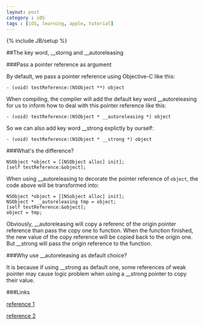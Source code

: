 ```yaml
---
layout: post
category : iOS
tags : [iOS, learning, apple, tutorial]
---
```

{% include JB/setup %}

##The key word, \_\_storng and \_\_autoreleasing


###Pass a pointer reference as argument


By default, we pass a pointer reference using Objective-C like this:


    - (void) testReference:(NSObject **) object


When compiling, the compiler will add the default key word \_\_autoreleasing for us to inform how to deal with this pointer reference like this:


    - (void) testReference:(NSObject * __autoreleasing *) object


So we can also add key word \_\_strong explictly by ourself:


    - (void) testReference:(NSObject * __strong *) object


###What's the difference?


    NSObject *object = [[NSObject alloc] init];
    [self testReference:&object];


When using \_\_autoreleasing to decorate the pointer reference of `object`, the code above will be transformed into:


    NSObject *object = [[NSobject alloc] init];
    NSObject * __autoreleasing tmp = object;
    [self testReference:&object];
    object = tmp;


Obviously, \_\_autoreleasing will copy a referenc of the origin pointer reference than pass the copy one to function. When the function finished, the new value of the copy reference will be copied back to the origin one.
But \_\_strong will pass the origin reference to the function.

###Why use \_\_autoreleasing as default choice?


It is because if using \_\_strong as default one, some references of weak pointer may cause logic problem when using a \_\_strong pointer to copy their value.


###Links


[reference 1][1]

[reference 2][2]

 [1]: http://stackoverflow.com/questions/14554121/what-are-the-advantages-of-declaring-method-arguments-autoreleasing
 [2]: http://stackoverflow.com/questions/8814718/handling-pointer-to-pointer-ownership-issues-in-arc

